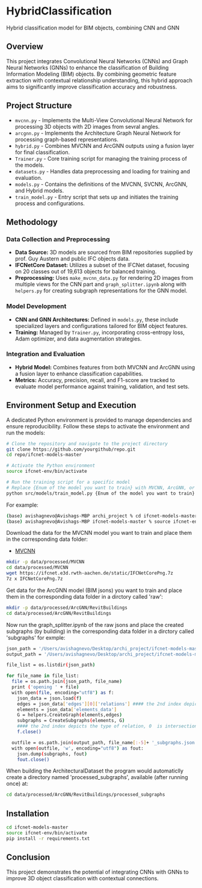 # HybridClassification
Hybrid classification model for BIM objects, combining CNN and GNN

## Overview
This project integrates Convolutional Neural Networks (CNNs) and Graph Neural Networks (GNNs) to enhance the classification of Building Information Modeling (BIM) objects. By combining geometric feature extraction with contextual relationship understanding, this hybrid approach aims to significantly improve classification accuracy and robustness.

## Project Structure

- `mvcnn.py` - Implements the Multi-View Convolutional Neural Network for processing 3D objects with 2D images from sevral angles.
- `arcgnn.py` - Implements the Architecture Graph Neural Network for processing graph-based representations.
- `hybrid.py` - Combines MVCNN and ArcGNN outputs using a fusion layer for final classification.
- `Trainer.py` - Core training script for managing the training process of the models.
- `datasets.py` - Handles data preprocessing and loading for training and evaluation.
- `models.py` - Contains the definitions of the MVCNN, SVCNN, ArcGNN, and Hybrid models.
- `train_model.py` - Entry script that sets up and initiates the training process and configurations.

## Methodology

### Data Collection and Preprocessing
- **Data Source:** 3D models are sourced from BIM repositories supplied by prof. Guy Austern and public IFC objects data.
- **IFCNetCore Dataset:** Utilizes a subset of the IFCNet dataset, focusing on 20 classes out of 19,613 objects for balanced training.
- **Preprocessing:** Uses `make_mvcnn_data.py` for rendering 2D images from multiple views for the CNN part and `graph_splitter.ipynb` along with `helpers.py` for creating subgraph representations for the GNN model.

### Model Development
- **CNN and GNN Architectures:** Defined in `models.py`, these include specialized layers and configurations tailored for BIM object features.
- **Training:** Managed by `Trainer.py`, incorporating cross-entropy loss, Adam optimizer, and data augmentation strategies.

### Integration and Evaluation
- **Hybrid Model:** Combines features from both MVCNN and ArcGNN using a fusion layer to enhance classification capabilities.
- **Metrics:** Accuracy, precision, recall, and F1-score are tracked to evaluate model performance against training, validation, and test sets.

## Environment Setup and Execution

A dedicated Python environment is provided to manage dependencies and ensure reproducibility. Follow these steps to activate the environment and run the models:

```bash
# Clone the repository and navigate to the project directory
git clone https://github.com/yourgithub/repo.git
cd repo/ifcnet-models-master

# Activate the Python environment
source ifcnet-env/bin/activate

# Run the training script for a specific model
# Replace {Enum of the model you want to train} with MVCNN, ArcGNN, or HybridModel
python src/models/train_model.py {Enum of the model you want to train}
```

For example:

```bash
(base) avishagnevo@Avishags-MBP archi_project % cd ifcnet-models-master
(base) avishagnevo@Avishags-MBP ifcnet-models-master % source ifcnet-env/bin/activate
```

Download the data for the MVCNN model you want to train and place them in the corresponding data folder:
* [MVCNN](https://ifcnet.e3d.rwth-aachen.de/static/IFCNetCorePng.7z)

```bash
mkdir -p data/processed/MVCNN
cd data/processed/MVCNN
wget https://ifcnet.e3d.rwth-aachen.de/static/IFCNetCorePng.7z
7z x IFCNetCorePng.7z
```

Get data for the ArcGNN model (BIM jsons) you want to train and place them in the corresponding data folder in a dirctory called 'raw':

```bash
mkdir -p data/processed/ArcGNN/RevitBuildings
cd data/processed/ArcGNN/RevitBuildings
```
Now run the graph_splitter.ipynb of the raw jsons and place the created subgraphs (by building) in the corresponding data folder in a dirctory called 'subgraphs' for exmple:

```bash
json_path = '/Users/avishagnevo/Desktop/archi_project/ifcnet-models-master/data/processed/ArcGNN/RevitBuildings/raw'
output_path = '/Users/avishagnevo/Desktop/archi_project/ifcnet-models-master/data/processed/ArcGNN/RevitBuildings/subgraphs'

file_list = os.listdir(json_path) 

for file_name in file_list:
  file = os.path.join(json_path, file_name)
  print ('opening ' + file)
  with open(file, encoding="utf8") as f:
    json_data = json.load(f)
    edges = json_data['edges'][0]['relations'] #### the 2nd index depicts the type of relation
    elements = json_data['elements_data']
    G = helpers.CreateGraph(elements,edges)
    subgraphs = CreateSubgraphs(elements, G)
    #### the 2nd index depicts the type of relation, 0  is intersections 
    f.close()

  outfile = os.path.join(output_path, file_name[:-5]+ '_subgraphs.json')
  with open(outfile, 'w', encoding="utf8") as fout:
    json.dump(subgraphs, fout)
    fout.close()
```

When building the ArchitecturalDataset the program would automaticlly create a directory named 'processed_subgraphs', available (after running once) at:
```bash
cd data/processed/ArcGNN/RevitBuildings/processed_subgraphs
```

## Installation

```bash
cd ifcnet-models-master
source ifcnet-env/bin/activate
pip install -r requirements.txt
```

## Conclusion

This project demonstrates the potential of integrating CNNs with GNNs to improve 3D object classification with contextual connections.

